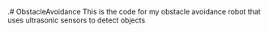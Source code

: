 .# ObstacleAvoidance
This is the code for my obstacle avoidance robot that uses ultrasonic sensors to detect objects
